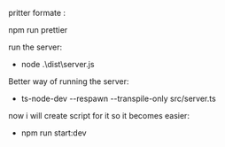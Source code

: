 pritter formate :

npm run prettier

run the server:

- node .\dist\server.js

Better way of running the server:

- ts-node-dev --respawn --transpile-only src/server.ts

now i will create script for it so it becomes easier:

- npm run start:dev
